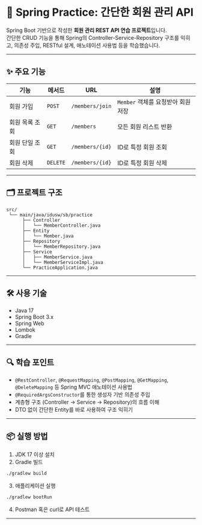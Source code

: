 # 🧪 Spring Practice: 간단한 회원 관리 API

Spring Boot 기반으로 작성한 **회원 관리 REST API 연습 프로젝트**입니다.  
간단한 CRUD 기능을 통해 Spring의 Controller-Service-Repository 구조를 익히고, 의존성 주입, RESTful 설계, 애노테이션 사용법 등을 학습했습니다.

---

## ✨ 주요 기능

| 기능 | 메서드 | URL | 설명 |
|------|--------|-----|------|
| 회원 가입 | `POST` | `/members/join` | `Member` 객체를 요청받아 회원 저장 |
| 회원 목록 조회 | `GET` | `/members` | 모든 회원 리스트 반환 |
| 회원 단일 조회 | `GET` | `/members/{id}` | ID로 특정 회원 조회 |
| 회원 삭제 | `DELETE` | `/members/{id}` | ID로 특정 회원 삭제 |

---

## 🗂️ 프로젝트 구조

```
src/
 └── main/java/idusw/sb/practice
      ├── Controller
      │   └── MemberController.java
      ├── Entity
      │   └── Member.java
      ├── Repository
      │   └── MemberRepository.java
      ├── Service
      │   ├── MemberService.java
      │   └── MemberServiceImpl.java
      └── PracticeApplication.java
```

---

## 🛠️ 사용 기술

- Java 17
- Spring Boot 3.x
- Spring Web
- Lombok
- Gradle

---

## 🔍 학습 포인트

- `@RestController`, `@RequestMapping`, `@PostMapping`, `@GetMapping`, `@DeleteMapping` 등 Spring MVC 애노테이션 사용법  
- `@RequiredArgsConstructor`를 통한 생성자 기반 의존성 주입  
- 계층형 구조 (Controller → Service → Repository)의 흐름 이해  
- DTO 없이 간단한 Entity를 바로 사용하여 구조 익히기

---

## 📦 실행 방법

1. JDK 17 이상 설치
2. Gradle 빌드
```bash
./gradlew build
```
3. 애플리케이션 실행
```bash
./gradlew bootRun
```
4. Postman 혹은 curl로 API 테스트

---

